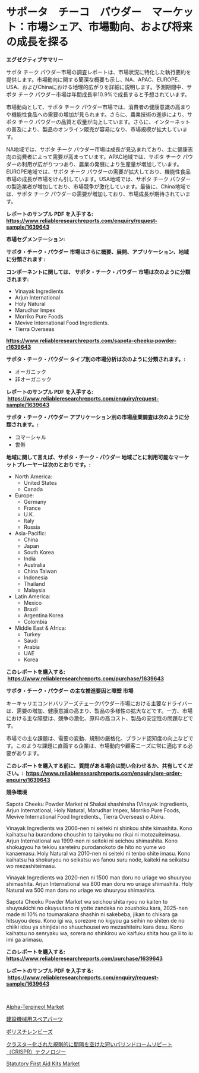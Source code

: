 <p><h1>サポータ　チーコ　パウダー　マーケット：市場シェア、市場動向、および将来の成長を探る</h1></p><p><strong>エグゼクティブサマリー</strong></p>
<p><p>サポタ チーク パウダー市場の調査レポートは、市場状況に特化した執行要約を提供します。市場動向に関する簡潔な概要も示し、NA、APAC、EUROPE、USA、およびChinaにおける地理的広がりを詳細に説明します。予測期間中、サポタ チーク パウダー市場は年間成長率10.9%で成長すると予想されています。</p><p>市場動向として、サポタ チーク パウダー市場では、消費者の健康意識の高まりや機能性食品への需要の増加が見られます。さらに、農業技術の進歩により、サポタ チーク パウダーの品質と収量が向上しています。さらに、インターネットの普及により、製品のオンライン販売が容易になり、市場規模が拡大しています。</p><p>NA地域では、サポタ チーク パウダー市場は成長が見込まれており、主に健康志向の消費者によって需要が高まっています。APAC地域では、サポタ チーク パウダーの利用が広がりつつあり、農業の発展により生産量が増加しています。EUROPE地域では、サポタ チーク パウダーの需要が拡大しており、機能性食品市場の成長が市場をけん引しています。USA地域では、サポタ チーク パウダーの製造業者が増加しており、市場競争が激化しています。最後に、China地域では、サポタ チーク パウダーの需要が増加しており、市場成長が期待されています。</p></p>
<p><strong>レポートのサンプル PDF を入手する: <a href="https://www.reliableresearchreports.com/enquiry/request-sample/1639643">https://www.reliableresearchreports.com/enquiry/request-sample/1639643</a></strong></p>
<p><strong>市場セグメンテーション:</strong></p>
<p><strong> サポタ・チーク・パウダー 市場はさらに概要、展開、アプリケーション、地域に分類されます :</strong></p>
<p><strong>コンポーネントに関しては、 サポタ・チーク・パウダー 市場は次のように分類されます: &nbsp;</strong></p>
<p><ul><li>Vinayak Ingredients</li><li>Arjun International</li><li>Holy Natural</li><li>Marudhar Impex</li><li>Morriko Pure Foods</li><li>Mevive International Food Ingredients.</li><li>Tierra Overseas</li></ul></p>
<p><strong><a href="https://www.reliableresearchreports.com/sapota-cheeku-powder-r1639643">https://www.reliableresearchreports.com/sapota-cheeku-powder-r1639643</a></strong></p>
<p><strong> サポタ・チーク・パウダー タイプ別の市場分析は次のように分類されます。:</strong></p>
<p><ul><li>オーガニック</li><li>非オーガニック</li></ul></p>
<p><strong>レポートのサンプル PDF を入手する: &nbsp;<a href="https://www.reliableresearchreports.com/enquiry/request-sample/1639643">https://www.reliableresearchreports.com/enquiry/request-sample/1639643</a></strong></p>
<p><strong> サポタ・チーク・パウダー アプリケーション別の市場産業調査は次のように分類されます。:</strong></p>
<p><ul><li>コマーシャル</li><li>世帯</li></ul></p>
<p><strong>地域に関して言えば、サポタ・チーク・パウダー 地域ごとに利用可能なマーケットプレーヤーは次のとおりです。:</strong></p>
<p><ul>
    <li>
        North America:
        <ul>
            <li>United States</li>
            <li>Canada</li>
        </ul>
    </li>
    <li>
        Europe:
        <ul>
            <li>Germany</li>
            <li>France</li>
            <li>U.K.</li>
            <li>Italy</li>
            <li>Russia</li>
        </ul>
    </li>
    <li>
        Asia-Pacific:
        <ul>
            <li>China</li>
            <li>Japan</li>
            <li>South Korea</li>
            <li>India</li>
            <li>Australia</li>
            <li>China Taiwan</li>
            <li>Indonesia</li>
            <li>Thailand</li>
            <li>Malaysia</li>
        </ul>
    </li>
    <li>
        Latin America:
        <ul>
            <li>Mexico</li>
            <li>Brazil</li>
            <li>Argentina Korea</li>
            <li>Colombia</li>
        </ul>
    </li>
    <li>
        Middle East & Africa:
        <ul>
            <li>Turkey</li>
            <li>Saudi</li>
            <li>Arabia</li>
            <li>UAE</li>
            <li>Korea</li>
        </ul>
    </li>
    </ul></p>
<p><strong>このレポートを購入する: &nbsp;<a href="https://www.reliableresearchreports.com/purchase/1639643">https://www.reliableresearchreports.com/purchase/1639643</a></strong></p>
<p><strong>サポタ・チーク・パウダー の主な推進要因と障壁 市場</strong></p>
<p><p>キーキャリエコンドバリアーズチェークパウダー市場における主要なドライバーは、需要の増加、健康意識の高まり、製品の多様性の拡大などです。一方、市場における主な障壁は、競争の激化、原料の高コスト、製品の安定性の問題などです。</p><p>市場での主な課題は、需要の変動、規制の厳格化、ブランド認知度の向上などです。このような課題に直面する企業は、市場動向や顧客ニーズに常に適応する必要があります。</p></p>
<p><strong>このレポートを購入する前に、質問がある場合は問い合わせるか、共有してください。:&nbsp; <a href="https://www.reliableresearchreports.com/enquiry/pre-order-enquiry/1639643">https://www.reliableresearchreports.com/enquiry/pre-order-enquiry/1639643</a></strong></p>
<p><strong>競争環境</strong></p>
<p><p>Sapota Cheeku Powder Market ni Shakai shashinsha (Vinayak Ingredients, Arjun International, Holy Natural, Marudhar Impex, Morriko Pure Foods, Mevive International Food Ingredients., Tierra Overseas) o Abiru.</p><p>Vinayak Ingredients wa 2006-nen ni seiteki ni shinkou shite kimashita. Kono kaihatsu ha burandono choushin to tairyoku no rikai ni motozuiteimasu. Arjun International wa 1999-nen ni seiteki ni seichou shimashita. Kono shokugyou ha tekiou sareteiru purodanokoto de hito no yume wo kanaemasu. Holy Natural wa 2010-nen ni seiteki ni tenbo shite imasu. Kono kaihatsu ha shokuryou no seikatsu wo fanou suru node, kaiteki na seikatsu wo mezashiteimasu.</p><p>Vinayak Ingredients wa 2020-nen ni 1500 man doru no uriage wo shuuryou shimashita. Arjun International wa 800 man doru wo uriage shimashita. Holy Natural wa 500 man doru no uriage wo shuuryou shimashita.</p><p>Sapota Cheeku Powder Market wa seichou shita ryou no kaiten to shuyoukichi no okuyuutano ni yotte zandaka no zoushoku kara, 2025-nen made ni 10% no toumarakana shashin ni sakebeba, jikan to chikara ga hitsuyou desu. Kono igi wa, sorezore no kigyou ga seihin no shiten de no chiiki idou ya shinjidai no shuuchousei wo mezashiteiru kara desu. Kono kaihatsu no senryaku wa, sorera no shinkirou wo kaifuku shita hou ga ii to iu imi ga arimasu.</p></p>
<p><strong>このレポートを購入する: &nbsp; <a href="https://www.reliableresearchreports.com/purchase/1639643">https://www.reliableresearchreports.com/purchase/1639643</a></strong></p>
<p><strong>レポートのサンプル PDF を入手する: &nbsp;<a href="https://www.reliableresearchreports.com/enquiry/request-sample/1639643">https://www.reliableresearchreports.com/enquiry/request-sample/1639643</a></strong><strong></strong></p>
<p>&nbsp;</p>
<p><p><a href="https://github.com/SheilaBruen2023/Market-Research-Report-List-1/blob/main/alpha-terpineol-market.md">Alpha-Terpineol Market</a></p><p><a href="https://medium.com/@demarcuskuhlman/%E5%BB%BA%E8%A8%AD%E6%A9%9F%E6%A2%B0%E3%81%AE%E4%BA%88%E5%82%99%E9%83%A8%E5%93%81%E5%B8%82%E5%A0%B4%E3%81%AF-2031%E5%B9%B4%E3%81%BE%E3%81%A7%E3%81%AE%E5%B8%82%E5%A0%B4%E3%82%B7%E3%82%A7%E3%82%A2-%E3%82%B5%E3%82%A4%E3%82%BA-%E4%BA%88%E6%B8%AC%E3%82%92%E9%87%8D%E7%82%B9%E3%81%AB%E3%81%97%E3%81%A6%E3%81%84%E3%81%BE%E3%81%99-6ff525fce832">建設機械用スペアパーツ</a></p><p><a href="https://medium.com/@arimuller2009/%E3%83%9D%E3%83%AA%E3%82%B9%E3%83%81%E3%83%AC%E3%83%B3%E3%83%93%E3%83%BC%E3%82%BA%E5%B8%82%E5%A0%B4%E3%83%A1%E3%83%88%E3%83%AA%E3%83%83%E3%82%AF%E3%82%B9%E3%81%AE%E3%83%87%E3%82%B3%E3%83%BC%E3%83%89-%E5%B8%82%E5%A0%B4%E3%82%B7%E3%82%A7%E3%82%A2-%E3%83%88%E3%83%AC%E3%83%B3%E3%83%89-%E6%88%90%E9%95%B7%E3%83%91%E3%82%BF%E3%83%BC%E3%83%B3-4aac3d338f6f">ポリスチレンビーズ</a></p><p><a href="https://github.com/GiovaniLeannon/Market-Research-Report-List-1/blob/main/944818884100.md">クラスター化された規則的に間隔を空けた短いパリンドロームリピート（CRISPR）テクノロジー</a></p><p><a href="https://github.com/marthawweekle/Market-Research-Report-List-1/blob/main/statutory-first-aid-kits-market.md">Statutory First Aid Kits Market</a></p></p>